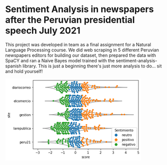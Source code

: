 # Sentiment Analysis in newspapers after the Peruvian presidential speech July 2021
This project was developed in team as a final assignment for a Natural Language Processing course. We did web scraping in 5 different Peruvian newspapers editors for building our dataset, then prepared the data with SpaCY and ran a Naive Bayes model trained with the sentiment-analysis-spanish library. This is just a beginning there's just more analysis to do... sit and hold yourself!

![alt text](https://raw.githubusercontent.com/RodrigoAcev/SA-PeruvianPresidentialCandidates/main/Img/Sentiment_PPS.png)


